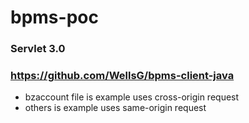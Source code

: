 # bpms-poc

### Servlet 3.0
### https://github.com/WellsG/bpms-client-java

* bzaccount file is example uses cross-origin request
* others is example uses same-origin request
